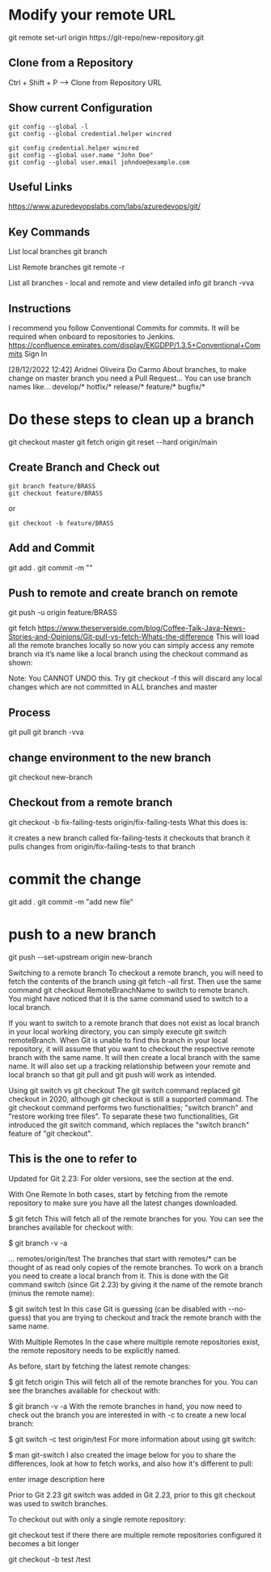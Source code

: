  # Modify your remote URL
 git remote set-url origin https://git-repo/new-repository.git

 ## Clone from a Repository
Ctrl + Shift + P --> Clone from Repository URL


## Show current Configuration
```
git config --global -l
git config --global credential.helper wincred

git config credential.helper wincred
git config --global user.name "John Doe"
git config --global user.email johndoe@example.com
```
## Useful Links
https://www.azuredevopslabs.com/labs/azuredevops/git/

## Key Commands
List local branches
    git branch

List Remote branches
    git remote -r

List all branches - local and remote and view detailed info
    git branch -vva


## Instructions
I recommend you follow Conventional Commits for commits.
It will be required when onboard to repositories to Jenkins.
https://confluence.emirates.com/display/EKGDPP/1.3.5+Conventional+Commits
Sign In

[28/12/2022 12:42] Aridnei Oliveira Do Carmo
About branches, to make change on master branch you need a Pull Request...
You can use branch names like...
develop/*
hotfix/*
release/*
feature/*
bugfix/*

# Do these steps to clean up a branch
git checkout master
git fetch origin 
git reset --hard origin/main

## Create Branch and Check out
    git branch feature/BRASS
    git checkout feature/BRASS

or

    git checkout -b feature/BRASS

## Add and Commit
git add .
git commit -m ""

## Push to remote and create branch on remote
git push -u origin feature/BRASS

git fetch
https://www.theserverside.com/blog/Coffee-Talk-Java-News-Stories-and-Opinions/Git-pull-vs-fetch-Whats-the-difference
This will load all the remote branches locally so now you can simply access any remote branch via it’s name like a local branch using the checkout command as shown:


Note: You CANNOT UNDO this.
Try git checkout -f this will discard any local changes which are not committed in ALL branches and master



## Process
git pull
git branch -vva

## change environment to the new branch
git checkout new-branch

## Checkout from a remote branch
git checkout -b fix-failing-tests origin/fix-failing-tests
What this does is:

it creates a new branch called fix-failing-tests
it checkouts that branch
it pulls changes from origin/fix-failing-tests to that branch

# commit the change
git add .
git commit -m "add new file"

# push to a new branch
git push --set-upstream origin new-branch


Switching to a remote branch
To checkout a remote branch, you will need to fetch the contents of the branch using git fetch –all first. Then use the same command git checkout RemoteBranchName to switch to remote branch. You might have noticed that it is the same command used to switch to a local branch.

If you want to switch to a remote branch that does not exist as local branch in your local working directory, you can simply execute git switch remoteBranch. When Git is unable to find this branch in your local repository, it will assume that you want to checkout the respective remote branch with the same name. It will then create a local branch with the same name. It will also set up a tracking relationship between your remote and local branch so that git pull and git push will work as intended.

Using git switch vs git checkout
The git switch command replaced git checkout in 2020, although git checkout is still a supported command. The git checkout command performs two functionalities; "switch branch" and "restore working tree files". To separate these two functionalities, Git introduced the git switch command, which replaces the "switch branch" feature of "git checkout".


## This is the one to refer to 
Updated for Git 2.23: For older versions, see the section at the end.

With One Remote
In both cases, start by fetching from the remote repository to make sure you have all the latest changes downloaded.

$ git fetch
This will fetch all of the remote branches for you. You can see the branches available for checkout with:

$ git branch -v -a

...
remotes/origin/test
The branches that start with remotes/* can be thought of as read only copies of the remote branches. To work on a branch you need to create a local branch from it. This is done with the Git command switch (since Git 2.23) by giving it the name of the remote branch (minus the remote name):

$ git switch test
In this case Git is guessing (can be disabled with --no-guess) that you are trying to checkout and track the remote branch with the same name.

With Multiple Remotes
In the case where multiple remote repositories exist, the remote repository needs to be explicitly named.

As before, start by fetching the latest remote changes:

$ git fetch origin
This will fetch all of the remote branches for you. You can see the branches available for checkout with:

$ git branch -v -a
With the remote branches in hand, you now need to check out the branch you are interested in with -c to create a new local branch:

$ git switch -c test origin/test
For more information about using git switch:

$ man git-switch
I also created the image below for you to share the differences, look at how to fetch works, and also how it's different to pull:

enter image description here

Prior to Git 2.23
git switch was added in Git 2.23, prior to this git checkout was used to switch branches.

To checkout out with only a single remote repository:

git checkout test
if there there are multiple remote repositories configured it becomes a bit longer

git checkout -b test <name of remote>/test

 
